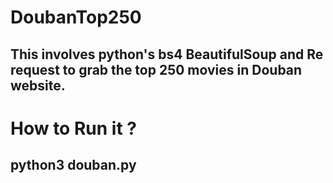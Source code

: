 # DoubanTop250
## This involves python's bs4 BeautifulSoup and Re request to grab the top 250 movies in Douban website.
# How to Run it ?
  ## python3 douban.py

